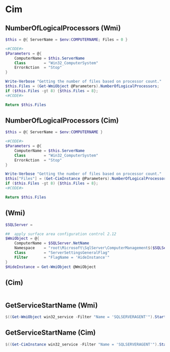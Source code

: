 # Cim

## NumberOfLogicalProcessors (Wmi)

```powershell
$this = @{ ServerName = $env:COMPUTERNAME; Files = 0 }

<#CODE#>
$Parameters = @{
    ComputerName = $this.ServerName
    Class        = "Win32_ComputerSystem"
    ErrorAction  = "Stop"
}

Write-Verbose "Getting the number of files based on processor count."
$this.Files = (Get-WmiObject @Parameters).NumberOfLogicalProcessors;
if ($this.Files -gt 8) {$this.Files = 8};
<#CODE#>

Return $this.Files
```
## NumberOfLogicalProcessors (Cim)

```powershell
$this = @{ ServerName = $env:COMPUTERNAME }

<#CODE#>
$Parameters = @{
    ComputerName = $this.ServerName
    Class        = "Win32_ComputerSystem"
    ErrorAction  = "Stop"
}

Write-Verbose "Getting the number of files based on processor count."
$this["Files"] = (Get-CimInstance @Parameters).NumberOfLogicalProcessors;
if ($this.Files -gt 8) {$this.Files = 8};
<#CODE#>

Return $this.Files
```

## (Wmi)

```powershell
$SQLServer = 

##  apply surface area configuration control 2.12
$WmiObject = @{
    ComputerName = $SQLServer.NetName
    Namespace    = "root\Microsoft\SqlServer\ComputerManagement$($SQLServer.VersionMajor)"
    Class        = "ServerSettingsGeneralFlag"
    Filter       = "FlagName = 'HideInstance'"
}
$HideInstance = Get-WmiObject @WmiObject
```

## (Cim)

```powershell
```

## GetServiceStartName (Wmi)

```powershell
$((Get-WmiObject win32_service -Filter "Name = 'SQLSERVERAGENT'").StartName)
```

## GetServiceStartName (Cim)

```powershell
$((Get-CimInstance win32_service -Filter "Name = 'SQLSERVERAGENT'").StartName)
```
